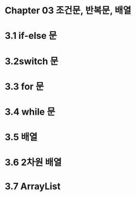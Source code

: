# Chapter 03 조건문, 반복문, 배열

# 3.1 if-else 문

# 3.2switch 문

# 3.3 for 문

# 3.4 while 문

# 3.5 배열

# 3.6 2차원 배열

# 3.7 ArrayList

